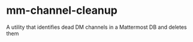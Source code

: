 # mm-channel-cleanup
A utility that identifies dead DM channels in a Mattermost DB and deletes them
